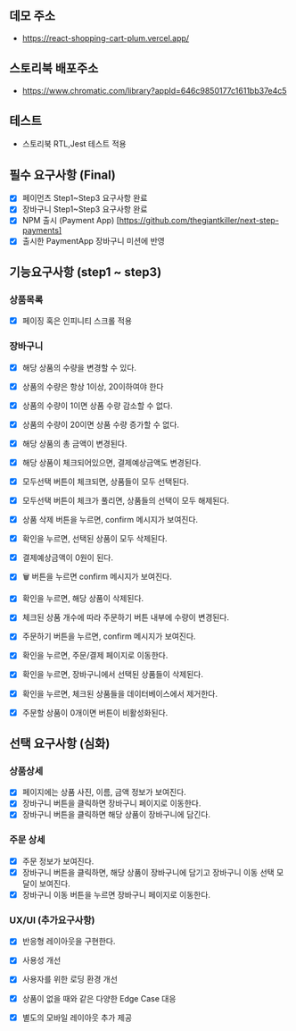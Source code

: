## 데모 주소
- https://react-shopping-cart-plum.vercel.app/
## 스토리북 배포주소
- https://www.chromatic.com/library?appId=646c9850177c1611bb37e4c5

## 테스트  
- 스토리북 RTL,Jest 테스트 적용

## 필수 요구사항 (Final)
- [x]  페이먼츠 Step1~Step3 요구사항 완료
- [x]  장바구니 Step1~Step3 요구사항 완료
- [x]  NPM 출시 (Payment App) [https://github.com/thegiantkiller/next-step-payments]
- [x]  출시한 PaymentApp 장바구니 미션에 반영

## 기능요구사항 (step1 ~ step3)
### 상품목록
- [x]  페이징 혹은 인피니티 스크롤 적용
### 장바구니
- [x] 해당 상품의 수량을 변경할 수 있다.
- [x] 상품의 수량은 항상 1이상, 20이하여야 한다
- [x] 상품의 수량이 1이면 상품 수량 감소할 수 없다.
- [x] 상품의 수량이 20이면 상품 수량 증가할 수 없다.
- [x] 해당 상품의 총 금액이 변경된다.
- [x] 해당 상품이 체크되어있으면, 결제예상금액도 변경된다.
- [x] 모두선택 버튼이 체크되면, 상품들이 모두 선택된다.
- [x] 모두선택 버튼이 체크가 풀리면, 상품들의 선택이 모두 해제된다.
- [x] 상품 삭제 버튼을 누르면, confirm 메시지가 보여진다.
- [x] 확인을 누르면, 선택된 상품이 모두 삭제된다.
- [x] 결제예상금액이 0원이 된다.
- [x] 🗑 버튼을 누르면 confirm 메시지가 보여진다.
- [x] 확인을 누르면, 해당 상품이 삭제된다.
- [x] 체크된 상품 개수에 따라 주문하기 버튼 내부에 수량이 변경된다.
- [x] 주문하기 버튼을 누르면, confirm 메시지가 보여진다.
- [x] 확인을 누르면, 주문/결제 페이지로 이동한다.
- [x] 확인을 누르면, 장바구니에서 선택된 상품들이 삭제된다.
- [x] 확인을 누르면, 체크된 상품들을 데이터베이스에서 제거한다.
- [x] 주문할 상품이 0개이면 버튼이 비활성화된다.


## 선택 요구사항 (심화)
### 상품상세
- [x]  페이지에는 상품 사진, 이름, 금액 정보가 보여진다.
- [x] 장바구니 버튼을 클릭하면 장바구니 페이지로 이동한다.
- [x] 장바구니 버튼을 클릭하면 해당 상품이 장바구니에 담긴다.

### 주문 상세
- [x] 주문 정보가 보여진다.
- [x] 장바구니 버튼을 클릭하면, 해당 상품이 장바구니에 담기고 장바구니 이동 선택 모달이 보여진다.
- [x] 장바구니 이동 버튼을 누르면 장바구니 페이지로 이동한다.

### UX/UI (추가요구사항)
- [x]  반응형 레이아웃을 구현한다.
- [x]  사용성 개선
- [x]  사용자를 위한 로딩 환경 개선
- [x]  상품이 없을 때와 같은 다양한 Edge Case 대응
- [x]  별도의 모바일 레이아웃 추가 제공

